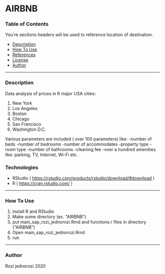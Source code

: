 # AIRBNB



### Table of Contents
You're sections headers will be used to reference location of destination.

- [Description](#description)
- [How To Use](#how-to-use)
- [References](#references)
- [License](#license)
- [Author](#author)

---

### Description

Data analysis of prices in 6 major USA cities: 
1. New York
2. Los Angeles
3. Boston
4. Chicago
5. San Francisco
6. Washington D.C.

Various parameters are included ( over 100 parameters) like:
-number of beds
-number of bedrooms
-number of accommodates
-property type
-room type
-number of bathrooms
-cleaning fee
-over a hundred amenities like: parking, TV, Internet, Wi-Fi etc.


### Technologies


- RStudio ( https://rstudio.com/products/rstudio/download/#download ) 
- R ( https://cran.rstudio.com/ )


---

### How To Use

1. Install R and RStudio
2. Make some directory (ex. "AIRBNB")
3. put main_sap_rozi_jednorozi.Rmd and functions.r files in directory ("AIRBNB")
4. Open main_sap_rozi_jednorozi.Rmd
5. run


---

### Author

Rozi jednorozi 2020
